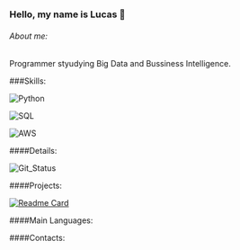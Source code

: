 ### Hello, my name is Lucas 👋

###### About me:

Programmer styudying Big Data and Bussiness Intelligence. 

###Skills:

![Python](https://img.shields.io/badge/Python-3776AB?style=for-the-badge&logo=python&logoColor=white
)

![SQL](https://img.shields.io/badge/MySQL-00000F?style=for-the-badge&logo=mysql&logoColor=white)

![AWS](https://img.shields.io/badge/Amazon_AWS-232F3E?style=for-the-badge&logo=amazon-aws&logoColor=white
)

####Details:

![Git_Status](https://github-readme-stats.vercel.app/api?username=lukecardoso&hide=contribs,prs)

####Projects:

[![Readme Card](https://github-readme-stats.vercel.app/api/pin/?username=anuraghazra&repo=github-readme-stats)](https://github.com/anuraghazra/github-readme-stats)


####Main Languages:

####Contacts:


